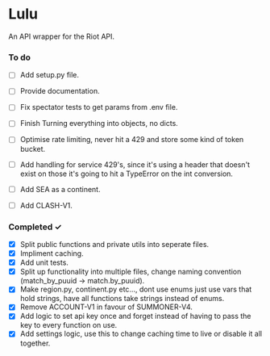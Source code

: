 # Lulu
An API wrapper for the Riot API.

### To do
- [ ] Add setup.py file.
- [ ] Provide documentation.
- [ ] Fix spectator tests to get params from .env file.
- [ ] Finish Turning everything into objects, no dicts.
- [ ] Optimise rate limiting, never hit a 429 and store some kind of token bucket.
- [ ] Add handling for service 429's, since it's using a header that doesn't exist on those it's going to hit a TypeError on the int conversion.
- [ ] Add SEA as a continent.
- [ ] Add CLASH-V1.


### Completed ✓
- [x] Split public functions and private utils into seperate files.
- [x] Impliment caching.
- [x] Add unit tests.
- [x] Split up functionality into multiple files, change naming convention (match_by_puuid -> match.by_puuid).
- [x] Make region.py, continent.py etc..., dont use enums just use vars that hold strings, have all functions take strings instead of enums.
- [x] Remove ACCOUNT-V1 in favour of SUMMONER-V4.
- [x] Add logic to set api key once and forget instead of having to pass the key to every function on use.
- [x] Add settings logic, use this to change caching time to live or disable it all together.
